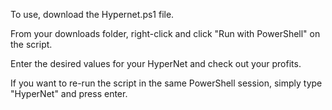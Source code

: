 To use, download the Hypernet.ps1 file.

From your downloads folder, right-click and click "Run with PowerShell" on the script.

Enter the desired values for your HyperNet and check out your profits.

If you want to re-run the script in the same PowerShell session, simply type "HyperNet" and press enter.
